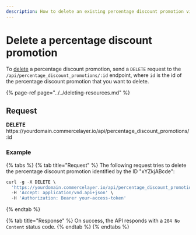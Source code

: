```yaml
---
description: How to delete an existing percentage discount promotion via API
---
```


# Delete a percentage discount promotion

To <a href="https://docs.commercelayer.io/developers/deleting-resources" target="_blank">delete</a> a percentage discount promotion, send a `DELETE` request to the `/api/percentage_discount_promotions/:id` endpoint, where `id` is the id of the percentage discount promotion that you want to delete.

{% page-ref page="../../deleting-resources.md" %}

## Request

**DELETE** https://<i></i>yourdomain.commercelayer.io/api/percentage_discount_promotions/:id

### Example

{% tabs %}
{% tab title="Request" %}
The following request tries to delete the percentage discount promotion identified by the ID "xYZkjABcde":

```javascript
curl -g -X DELETE \
  'https://yourdomain.commercelayer.io/api/percentage_discount_promotions/xYZkjABcde' \
  -H 'Accept: application/vnd.api+json' \
  -H 'Authorization: Bearer your-access-token'
```
{% endtab %}

{% tab title="Response" %}
On success, the API responds with a `204 No Content` status code.
{% endtab %}
{% endtabs %}

